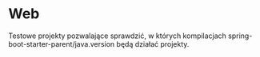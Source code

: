 # Web
Testowe projekty pozwalające sprawdzić, w których kompilacjach spring-boot-starter-parent/java.version będą działać projekty.
